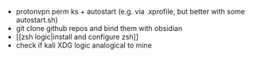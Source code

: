 - protonvpn perm ks + autostart (e.g. via .xprofile, but better with some autostart.sh)
- git clone github repos and bind them with obsidian
- [[zsh logic|install and configure zsh]]
- check if kali XDG logic analogical to mine